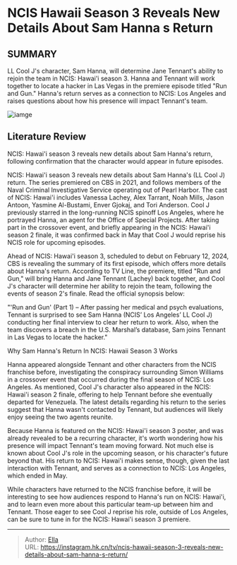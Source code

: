 # NCIS Hawaii Season 3 Reveals New Details About Sam Hanna s Return


## SUMMARY 



  LL Cool J&#39;s character, Sam Hanna, will determine Jane Tennant&#39;s ability to rejoin the team in NCIS: Hawai&#39;i season 3.   Hanna and Tennant will work together to locate a hacker in Las Vegas in the premiere episode titled &#34;Run and Gun.&#34;   Hanna&#39;s return serves as a connection to NCIS: Los Angeles and raises questions about how his presence will impact Tennant&#39;s team.  

![iamge](https://static1.srcdn.com/wordpress/wp-content/uploads/2024/01/ll-cool-j-as-sam-hanna-on-the-phone-in-the-ncis-hawaii-season-2-finale.jpg)

## Literature Review
NCIS: Hawai&#39;i season 3 reveals new details about Sam Hanna&#39;s return, following confirmation that the character would appear in future episodes.




NCIS: Hawai&#39;i season 3 reveals new details about Sam Hanna&#39;s (LL Cool J) return. The series premiered on CBS in 2021, and follows members of the Naval Criminal Investigative Service operating out of Pearl Harbor. The cast of NCIS: Hawai&#39;i includes Vanessa Lachey, Alex Tarrant, Noah Mills, Jason Antoon, Yasmine Al-Bustami, Enver Gjokaj, and Tori Anderson. Cool J previously starred in the long-running NCIS spinoff Los Angeles, where he portrayed Hanna, an agent for the Office of Special Projects. After taking part in the crossover event, and briefly appearing in the NCIS: Hawai&#39;i season 2 finale, it was confirmed back in May that Cool J would reprise his NCIS role for upcoming episodes.




Ahead of NCIS: Hawai&#39;i season 3, scheduled to debut on February 12, 2024, CBS is revealing the summary of its first episode, which offers more details about Hanna&#39;s return. According to TV Line, the premiere, titled &#34;Run and Gun,&#34; will bring Hanna and Jane Tennant (Lachey) back together, and Cool J&#39;s character will determine her ability to rejoin the team, following the events of season 2&#39;s finale. Read the official synopsis below:


&#34;&#39;Run and Gun&#39; (Part 1) – After passing her medical and psych evaluations, Tennant is surprised to see Sam Hanna (NCIS’ Los Angeles’ LL Cool J) conducting her final interview to clear her return to work. Also, when the team discovers a breach in the U.S. Marshal’s database, Sam joins Tennant in Las Vegas to locate the hacker.&#34;



 Why Sam Hanna&#39;s Return In NCIS: Hawaii Season 3 Works 
          




Hanna appeared alongside Tennant and other characters from the NCIS franchise before, investigating the conspiracy surrounding Simon Williams in a crossover event that occurred during the final season of NCIS: Los Angeles. As mentioned, Cool J&#39;s character also appeared in the NCIS: Hawai&#39;i season 2 finale, offering to help Tennant before she eventually departed for Venezuela. The latest details regarding his return to the series suggest that Hanna wasn&#39;t contacted by Tennant, but audiences will likely enjoy seeing the two agents reunite.

Because Hanna is featured on the NCIS: Hawai&#39;i season 3 poster, and was already revealed to be a recurring character, it&#39;s worth wondering how his presence will impact Tennant&#39;s team moving forward. Not much else is known about Cool J&#39;s role in the upcoming season, or his character&#39;s future beyond that. His return to NCIS: Hawai&#39;i makes sense, though, given the last interaction with Tennant, and serves as a connection to NCIS: Los Angeles, which ended in May.




While characters have returned to the NCIS franchise before, it will be interesting to see how audiences respond to Hanna&#39;s run on NCIS: Hawai&#39;i, and to learn even more about this particular team-up between him and Tennant. Those eager to see Cool J reprise his role, outside of Los Angeles, can be sure to tune in for the NCIS: Hawai&#39;i season 3 premiere.



---

> Author: [Ella](https://instagram.hk.cn/)  
> URL: https://instagram.hk.cn/tv/ncis-hawaii-season-3-reveals-new-details-about-sam-hanna-s-return/  

